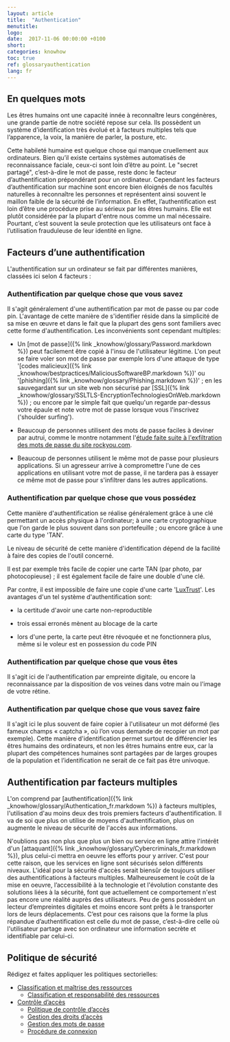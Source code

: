 ```yaml
---
layout: article
title:  "Authentication"
menutitle:
logo:
date:  2017-11-06 00:00:00 +0100
short:
categories: knowhow
toc: true
ref: glossaryauthentication
lang: fr
---
```



En quelques mots
----------------

Les êtres humains ont une capacité innée à reconnaître leurs congénères,
une grande partie de notre société repose sur cela. Ils possèdent un
système d’identification très évolué et à facteurs multiples tels que
l’apparence, la voix, la manière de parler, la posture, etc.

Cette habileté humaine est quelque chose qui manque cruellement aux
ordinateurs. Bien qu’il existe certains systèmes automatisés de
reconnaissance faciale, ceux-ci sont loin d’être au point. Le "secret
partagé", c’est-à-dire le mot de passe, reste donc le facteur
d’authentification prépondérant pour un ordinateur. Cependant les
facteurs d’authentification sur machine sont encore bien éloignés de nos
facultés naturelles à reconnaître les personnes et représentent ainsi
souvent le maillon faible de la sécurité de l’information. En effet,
l’authentification est loin d’être une procédure prise au sérieux par
les êtres humains. Elle est plutôt considérée par la plupart d'entre
nous comme un mal nécessaire. Pourtant, c’est souvent la seule
protection que les utilisateurs ont face à l’utilisation frauduleuse de
leur identité en ligne.


Facteurs d’une authentification
-------------------------------


L'authentification sur un ordinateur se fait par différentes manières,
classées ici selon 4 facteurs :

### Authentification par quelque chose que vous savez

Il s'agit généralement d'une authentification par mot de passe ou par
code pin. L'avantage de cette manière de s'identifier réside dans la
simplicité de sa mise en œuvre et dans le fait que la plupart des gens
sont familiers avec cette forme d'authentification. Les inconvénients
sont cependant multiples:

-   Un [mot de passe]({% link _knowhow/glossary/Password.markdown %}) peut
    facilement être copié à l'insu de l'utilisateur légitime. L'on peut
    se faire voler son mot de passe par exemple lors d'une attaque de
    type '[codes malicieux]({% link _knowhow/bestpractices/MaliciousSoftwareBP.markdown %})' ou
    '[phishing]({% link _knowhow/glossary/Phishing.markdown %})' ; en les
    sauvegardant sur un site web non sécurisé par
    [SSL]({% link _knowhow/glossary/SSLTLS-EncryptionTechnologiesOnWeb.markdown %})
    ; ou encore par le simple fait que quelqu'un regarde par-dessus
    votre épaule et note votre mot de passe lorsque vous l'inscrivez
    ('shoulder surfing').

-   Beaucoup de personnes utilisent des mots de passe faciles à deviner
    par autrui, comme le montre notamment l'[étude faite suite à
    l'exfiltration des mots de passe du site
    rockyou.com](http://www.imperva.com/docs/WP_Consumer_Password_Worst_Practices.pdf).

-   Beaucoup de personnes utilisent le même mot de passe pour plusieurs
    applications. Si un agresseur arrive à compromettre l'une de ces
    applications en utilisant votre mot de passe, il ne tardera pas à
    essayer ce même mot de passe pour s'infiltrer dans les autres
    applications.

### Authentification par quelque chose que vous possédez

Cette manière d'authentification se réalise généralement grâce à une clé
permettant un accès physique à l'ordinateur; à une carte cryptographique
que l'on garde le plus souvent dans son portefeuille ; ou encore grâce à
une carte du type 'TAN'.

Le niveau de sécurité de cette manière d'identification dépend de la
facilité à faire des copies de l'outil concerné.

Il est par exemple très facile de copier une carte TAN (par photo, par
photocopieuse) ; il est également facile de faire une double d'une clé.

Par contre, il est impossible de faire une copie d'une carte
'[LuxTrust](https://www.luxtrust.lu/fr/product_page/30)'. Les avantages
d'un tel système d'authentification sont:

-   la certitude d'avoir une carte non-reproductible

-   trois essai erronés mènent au blocage de la carte

-   lors d'une perte, la carte peut être révoquée et ne fonctionnera
    plus, même si le voleur est en possession du code PIN

### Authentification par quelque chose que vous êtes

Il s'agit ici de l'authentification par empreinte digitale, ou encore la
reconnaissance par la disposition de vos veines dans votre main ou
l'image de votre rétine.

### Authentification par quelque chose que vous savez faire

Il s'agit ici le plus souvent de faire copier à l'utilisateur un mot
déformé (les fameux champs « captcha », où l’on vous demande de recopier
un mot par exemple). Cette manière d'identification permet surtout de
différencier les êtres humains des ordinateurs, et non les êtres humains
entre eux, car la plupart des compétences humaines sont partagées par de
larges groupes de la population et l’identification ne serait de ce fait
pas être univoque.



Authentification par facteurs multiples
---------------------------------------

L'on comprend par
[authentification]({% link _knowhow/glossary/Authentication_fr.markdown %}) à
facteurs multiples, l'utilisation d'au moins deux des trois premiers
facteurs d'authentification. Il va de soi que plus on utilise de moyens
d'authentification, plus on augmente le niveau de sécurité de l'accès
aux informations.

N'oublions pas non plus que plus un bien ou service en ligne attire
l'intérêt d'un [attaquant]({% link _knowhow/glossary/Cybercriminals_fr.markdown %}),
plus celui-ci mettra en oeuvre les efforts pour y arriver. C'est pour
cette raison, que les services en ligne sont sécurisés selon différents
niveaux. L'idéal pour la sécurité d'accès serait biensûr de toujours
utiliser des authentifications à facteurs multiples. Malheureusement le
coût de la mise en oeuvre, l’accessibilité à la technologie et
l'évolution constante des solutions liées à la sécurité, font que
actuellement ce comportement n'est pas encore une réalité auprès des
utilisateurs. Peu de gens possèdent un lecteur d’empreintes digitales et
moins encore sont prêts à le transporter lors de leurs déplacements.
C’est pour ces raisons que la forme la plus répandue d’authentification
est celle du mot de passe, c’est-à-dire celle où l'utilisateur partage
avec son ordinateur une information secrète et identifiable par
celui-ci.


Politique de sécurité
---------------------


Rédigez et faites appliquer les politiques sectorielles:

-   [Classification et maîtrise des
    ressources](https://www.cases.lu/fr/polsec-classification-et-maitrise-des-ressources.html)
    -   [Classification et responsabilité des
        ressources](https://www.cases.lu/fr/polsec-classification-et-maitrise-des-ressources.html&WCE_section_206_1=1&WCE_section_206_1=1#579)
-   [Contrôle
    d’accès](https://www.cases.lu/fr/polsec-controle-d-acces.html)
    -   [Politique de contrôle
        d’accès](https://www.cases.lu/fr/polsec-controle-d-acces.html&WCE_section_265_1=1&WCE_section_265_1=1#596)
    -   [Gestion des droits
        d’accès](https://www.cases.lu/fr/polsec-controle-d-acces.html&WCE_section_265_1=2&WCE_section_265_1=2#597)
    -   [Gestion des mots de
        passe](https://www.cases.lu/fr/polsec-controle-d-acces.html&WCE_section_265_1=3&WCE_section_265_1=3#598)
    -   [Procédure de
        connexion](https://www.cases.lu/fr/polsec-controle-d-acces.html&WCE_section_265_1=7&WCE_section_265_1=7#602)
